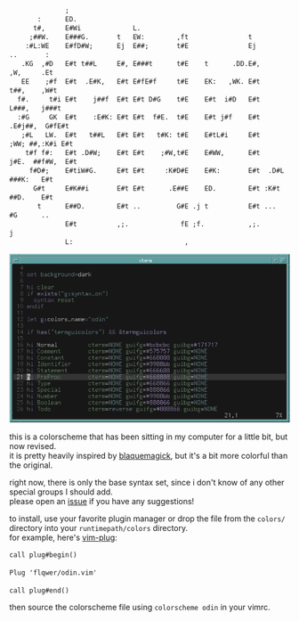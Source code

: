 ```
              ;                                                                     
       :      ED.                                                                   
      t#,     E#Wi             L.                                                   
     ;##W.    E###G.       t   EW:        ,ft               t                       
    :#L:WE    E#fD#W;      Ej  E##;       t#E               Ej            ..       :
   .KG  ,#D   E#t t##L     E#, E###t      t#E    t      .DD.E#,          ,W,     .Et
   EE    ;#f  E#t  .E#K,   E#t E#fE#f     t#E    EK:   ,WK. E#t         t##,    ,W#t
  f#.     t#i E#t    j##f  E#t E#t D#G    t#E    E#t  i#D   E#t        L###,   j###t
  :#G     GK  E#t    :E#K: E#t E#t  f#E.  t#E    E#t j#f    E#t      .E#j##,  G#fE#t
   ;#L   LW.  E#t   t##L   E#t E#t   t#K: t#E    E#tL#i     E#t     ;WW; ##,:K#i E#t
    t#f f#:   E#t .D#W;    E#t E#t    ;#W,t#E    E#WW,      E#t    j#E.  ##f#W,  E#t
     f#D#;    E#tiW#G.     E#t E#t     :K#D#E    E#K:       E#t  .D#L    ###K:   E#t
      G#t     E#K##i       E#t E#t      .E##E    ED.        E#t :K#t     ##D.    E#t
       t      E##D.        E#t ..         G#E .j t          E#t ...      #G      .. 
              E#t          ,;.             fE ;f.           ,;.          j          
              L:                            ,                                       
```

![screenshot](assets/scr.png)

this is a colorscheme that has been sitting in my computer for a little bit, but now revised.<br>
it is pretty heavily inspired by [blaquemagick](https://github.com/xero/blaquemagick.vim), but it's a bit more colorful than the original.

right now, there is only the base syntax set, since i don't know of any other special groups I should add.<br>
please open an [issue](https://github.com/flqwer/odin.vim/issues) if you have any suggestions!

to install, use your favorite plugin manager or drop the file from the `colors/` directory into your `runtimepath/colors` directory.<br>
for example, here's [vim-plug](https://github.com/junegunn/vim-plug):

```vim
call plug#begin()

Plug 'flqwer/odin.vim'

call plug#end()
```

then source the colorscheme file using `colorscheme odin` in your vimrc.
